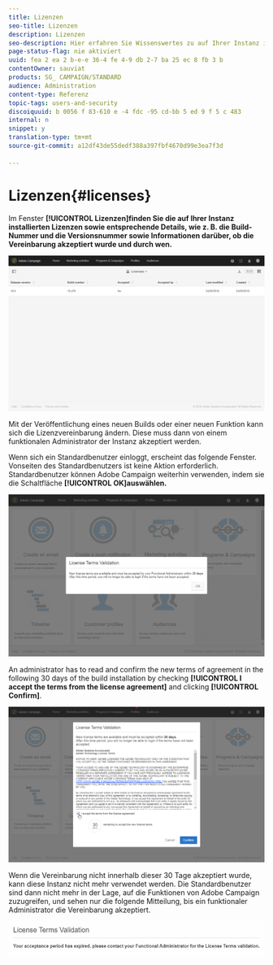 ```yaml
---
title: Lizenzen
seo-title: Lizenzen
description: Lizenzen
seo-description: Hier erfahren Sie Wissenswertes zu auf Ihrer Instanz installierten Lizenzen.
page-status-flag: nie aktiviert
uuid: fea 2 ea 2 b-e-e 36-4 fe 4-9 db 2-7 ba 25 ec 8 fb 3 b
contentOwner: sauviat
products: SG_ CAMPAIGN/STANDARD
audience: Administration
content-type: Referenz
topic-tags: users-and-security
discoiquuid: b 0056 f 83-610 e -4 fdc -95 cd-bb 5 ed 9 f 5 c 483
internal: n
snippet: y
translation-type: tm+mt
source-git-commit: a12df43de55dedf388a397fbf4670d99e3ea7f3d

---
```



# Lizenzen{#licenses}

Im Fenster **[!UICONTROL Lizenzen]finden Sie die auf Ihrer Instanz installierten Lizenzen sowie entsprechende Details, wie z. B. die Build-Nummer und die Versionsnummer sowie Informationen darüber, ob die Vereinbarung akzeptiert wurde und durch wen.**

![](assets/license_1.png)

Mit der Veröffentlichung eines neuen Builds oder einer neuen Funktion kann sich die Lizenzvereinbarung ändern. Diese muss dann von einem funktionalen Administrator der Instanz akzeptiert werden.

Wenn sich ein Standardbenutzer einloggt, erscheint das folgende Fenster. Vonseiten des Standardbenutzers ist keine Aktion erforderlich. Standardbenutzer können Adobe Campaign weiterhin verwenden, indem sie die Schaltfläche **[!UICONTROL OK]auswählen.**

![](assets/license_2.png)

An administrator has to read and confirm the new terms of agreement in the following 30 days of the build installation by checking **[!UICONTROL I accept the terms from the license agreement]** and clicking **[!UICONTROL Confirm]**.

![](assets/license_3.png)

Wenn die Vereinbarung nicht innerhalb dieser 30 Tage akzeptiert wurde, kann diese Instanz nicht mehr verwendet werden. Die Standardbenutzer sind dann nicht mehr in der Lage, auf die Funktionen von Adobe Campaign zuzugreifen, und sehen nur die folgende Mitteilung, bis ein funktionaler Administrator die Vereinbarung akzeptiert.

![](assets/license_4.png)

